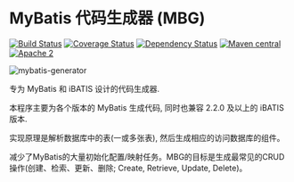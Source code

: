 MyBatis 代码生成器 (MBG)
=======================

[![Build Status](https://travis-ci.org/mybatis/generator.svg?branch=master)](https://travis-ci.org/mybatis/generator)
[![Coverage Status](https://coveralls.io/repos/mybatis/generator/badge.svg?branch=master&service=github)](https://coveralls.io/github/mybatis/generator?branch=master)
[![Dependency Status](https://www.versioneye.com/user/projects/561964c6a193340f2800033c/badge.svg?style=flat)](https://www.versioneye.com/user/projects/561964c6a193340f2800033c)
[![Maven central](https://maven-badges.herokuapp.com/maven-central/org.mybatis.generator/mybatis-generator/badge.svg)](https://maven-badges.herokuapp.com/maven-central/org.mybatis.generator/mybatis-generator)
[![Apache 2](http://img.shields.io/badge/license-Apache%202-red.svg)](http://www.apache.org/licenses/LICENSE-2.0)

![mybatis-generator](http://mybatis.github.io/images/mybatis-logo.png)

专为 MyBatis 和 iBATIS 设计的代码生成器.

本程序主要为各个版本的 MyBatis 生成代码, 同时也兼容 2.2.0 及以上的 iBATIS 版本. 

实现原理是解析数据库中的表(一或多张表), 然后生成相应的访问数据库的组件。

减少了MyBatis的大量初始化配置/映射任务。MBG的目标是生成最常见的CRUD操作(创建、检索、更新、删除; Create, Retrieve, Update, Delete)。



